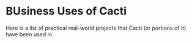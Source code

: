 # BUsiness Uses of Cacti

Here is a list of practical real-world projects that Cacti (or portions of it) have been used in.
